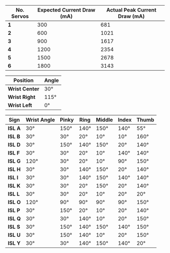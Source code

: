 

| No. Servos | Expected Current Draw (mA) | Actual Peak Current  Draw (mA) |
|------------|----------------------------|--------------------------------|
| **1**      | 300                        | 681                            |
| **2**      | 600                        | 1021                           |
| **3**      | 900                        | 1617                           |
| **4**      | 1200                       | 2354                           |
| **5**      | 1500                       | 2678                           |
| **6**      | 1800                       | 3143                           |

| Position      | Angle |
|---------------|------|
| **Wrist Center**  | 30°    |
| **Wrist Right**   | 115°   |
| **Wrist Left**    | 0°     |

| Sign | Wrist Angle | Pinky | Ring | Middle | Index | Thumb |
|------|-------------|-------|------|--------|-------|-------|
| **ISL A**| 30°           | 150°    | 140°   | 150°     | 140°    | 55°     |
| **ISL B**| 30°           | 30°     | 20°    | 10°      | 10°     | 160°    |
| **ISL D**| 30°           | 150°    | 140°   | 150°     | 20°     | 140°    |
| **ISL F**| 30°           | 30°     | 20°    | 10°      | 140°    | 140°    |
| **ISL G**| 120°          | 30°     | 20°    | 10°      | 90°     | 150°    |
| **ISL H**| 30°           | 30°     | 140°   | 150°     | 20°     | 140°    |
| **ISL I**| 30°           | 30°     | 140°   | 150°     | 140°    | 140°    |
| **ISL K**| 30°           | 30°     | 20°    | 150°     | 20°     | 140°    |
| **ISL L**| 30°           | 30°     | 20°    | 10°      | 20°     | 20°     |
| **ISL O**| 120°          | 90°     | 90°    | 90°      | 90°     | 150°    |
| **ISL P**| 30°           | 150°    | 20°    | 10°      | 20°     | 140°    |
| **ISL Q**| 30°           | 30°     | 140°   | 10°      | 20°     | 150°    |
| **ISL S**| 30°           | 150°    | 140°   | 150°     | 140°    | 150°    |
| **ISL U**| 30°           | 150°    | 140°   | 10°      | 20°     | 150°    |
| **ISL Y**| 30°           | 30°     | 140°   | 150°     | 140°    | 20°     |
